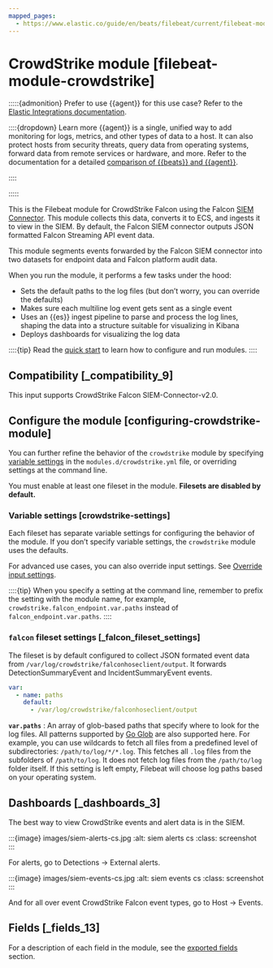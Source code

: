 ```yaml
---
mapped_pages:
  - https://www.elastic.co/guide/en/beats/filebeat/current/filebeat-module-crowdstrike.html
---
```


# CrowdStrike module [filebeat-module-crowdstrike]

:::::{admonition} Prefer to use {{agent}} for this use case?
Refer to the [Elastic Integrations documentation](integration-docs://reference/crowdstrike/index.md).

::::{dropdown} Learn more
{{agent}} is a single, unified way to add monitoring for logs, metrics, and other types of data to a host. It can also protect hosts from security threats, query data from operating systems, forward data from remote services or hardware, and more. Refer to the documentation for a detailed [comparison of {{beats}} and {{agent}}](docs-content://reference/ingestion-tools/fleet/index.md).

::::


:::::


This is the Filebeat module for CrowdStrike Falcon using the Falcon [SIEM Connector](https://www.crowdstrike.com/blog/tech-center/integrate-with-your-siem). This module collects this data, converts it to ECS, and ingests it to view in the SIEM. By default, the Falcon SIEM connector outputs JSON formatted Falcon Streaming API event data.

This module segments events forwarded by the Falcon SIEM connector into two datasets for endpoint data and Falcon platform audit data.

When you run the module, it performs a few tasks under the hood:

* Sets the default paths to the log files (but don’t worry, you can override the defaults)
* Makes sure each multiline log event gets sent as a single event
* Uses an {{es}} ingest pipeline to parse and process the log lines, shaping the data into a structure suitable for visualizing in Kibana
* Deploys dashboards for visualizing the log data

::::{tip}
Read the [quick start](/reference/filebeat/filebeat-installation-configuration.md) to learn how to configure and run modules.
::::



## Compatibility [_compatibility_9]

This input supports CrowdStrike Falcon SIEM-Connector-v2.0.


## Configure the module [configuring-crowdstrike-module]

You can further refine the behavior of the `crowdstrike` module by specifying [variable settings](#crowdstrike-settings) in the `modules.d/crowdstrike.yml` file, or overriding settings at the command line.

You must enable at least one fileset in the module. **Filesets are disabled by default.**


### Variable settings [crowdstrike-settings]

Each fileset has separate variable settings for configuring the behavior of the module. If you don’t specify variable settings, the `crowdstrike` module uses the defaults.

For advanced use cases, you can also override input settings. See [Override input settings](/reference/filebeat/advanced-settings.md).

::::{tip}
When you specify a setting at the command line, remember to prefix the setting with the module name, for example, `crowdstrike.falcon_endpoint.var.paths` instead of `falcon_endpoint.var.paths`.
::::



### `falcon` fileset settings [_falcon_fileset_settings]

The fileset is by default configured to collect JSON formated event data from `/var/log/crowdstrike/falconhoseclient/output`. It forwards DetectionSummaryEvent and IncidentSummaryEvent events.

```yaml
var:
  - name: paths
    default:
      - /var/log/crowdstrike/falconhoseclient/output
```

**`var.paths`**
:   An array of glob-based paths that specify where to look for the log files. All patterns supported by [Go Glob](https://golang.org/pkg/path/filepath/#Glob) are also supported here. For example, you can use wildcards to fetch all files from a predefined level of subdirectories: `/path/to/log/*/*.log`. This fetches all `.log` files from the subfolders of `/path/to/log`. It does not fetch log files from the `/path/to/log` folder itself. If this setting is left empty, Filebeat will choose log paths based on your operating system.


## Dashboards [_dashboards_3]

The best way to view CrowdStrike events and alert data is in the SIEM.

:::{image} images/siem-alerts-cs.jpg
:alt: siem alerts cs
:class: screenshot
:::

For alerts, go to Detections → External alerts.

:::{image} images/siem-events-cs.jpg
:alt: siem events cs
:class: screenshot
:::

And for all over event CrowdStrike Falcon event types, go to Host → Events.


## Fields [_fields_13]

For a description of each field in the module, see the [exported fields](/reference/filebeat/exported-fields-crowdstrike.md) section.
